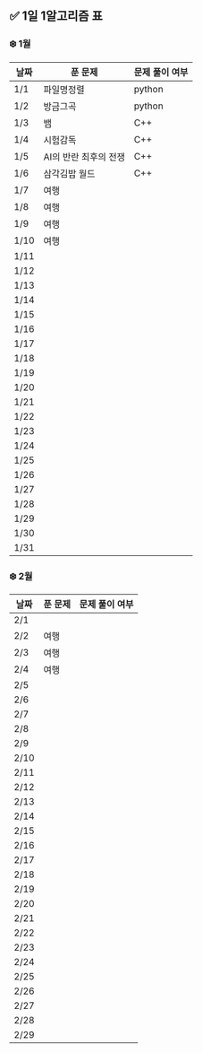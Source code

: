 ## ✅ 1일 1알고리즘 표

### ❄️ 1월

| 날짜 | 푼 문제               | 문제 풀이 여부 |
| ---- | --------------------- | -------------- |
| 1/1  | 파일명정렬            | python         |
| 1/2  | 방금그곡              | python         |
| 1/3  | 뱀                    | C++            |
| 1/4  | 시험감독              | C++            |
| 1/5  | AI의 반란 최후의 전쟁 | C++            |
| 1/6  | 삼각김밥 월드         | C++            |
| 1/7  | 여행                  |                |
| 1/8  | 여행                  |                |
| 1/9  | 여행                  |                |
| 1/10 | 여행                  |                |
| 1/11 |                       |                |
| 1/12 |                       |                |
| 1/13 |                       |                |
| 1/14 |                       |                |
| 1/15 |                       |                |
| 1/16 |                       |                |
| 1/17 |                       |                |
| 1/18 |                       |                |
| 1/19 |                       |                |
| 1/20 |                       |                |
| 1/21 |                       |                |
| 1/22 |                       |                |
| 1/23 |                       |                |
| 1/24 |                       |                |
| 1/25 |                       |                |
| 1/26 |                       |                |
| 1/27 |                       |                |
| 1/28 |                       |                |
| 1/29 |                       |                |
| 1/30 |                       |                |
| 1/31 |                       |                |

### ❄️ 2월

| 날짜 | 푼 문제 | 문제 풀이 여부 |
| ---- | ------- | -------------- |
| 2/1  |         |                |
| 2/2  | 여행    |                |
| 2/3  | 여행    |                |
| 2/4  | 여행    |                |
| 2/5  |         |                |
| 2/6  |         |                |
| 2/7  |         |                |
| 2/8  |         |                |
| 2/9  |         |                |
| 2/10 |         |                |
| 2/11 |         |                |
| 2/12 |         |                |
| 2/13 |         |                |
| 2/14 |         |                |
| 2/15 |         |                |
| 2/16 |         |                |
| 2/17 |         |                |
| 2/18 |         |                |
| 2/19 |         |                |
| 2/20 |         |                |
| 2/21 |         |                |
| 2/22 |         |                |
| 2/23 |         |                |
| 2/24 |         |                |
| 2/25 |         |                |
| 2/26 |         |                |
| 2/27 |         |                |
| 2/28 |         |                |
| 2/29 |         |                |
